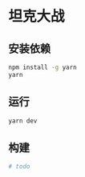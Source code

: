 # 坦克大战

## 安装依赖

```bash
npm install -g yarn
yarn
```

## 运行

```bash
yarn dev
```

## 构建

```bash
# todo
```

